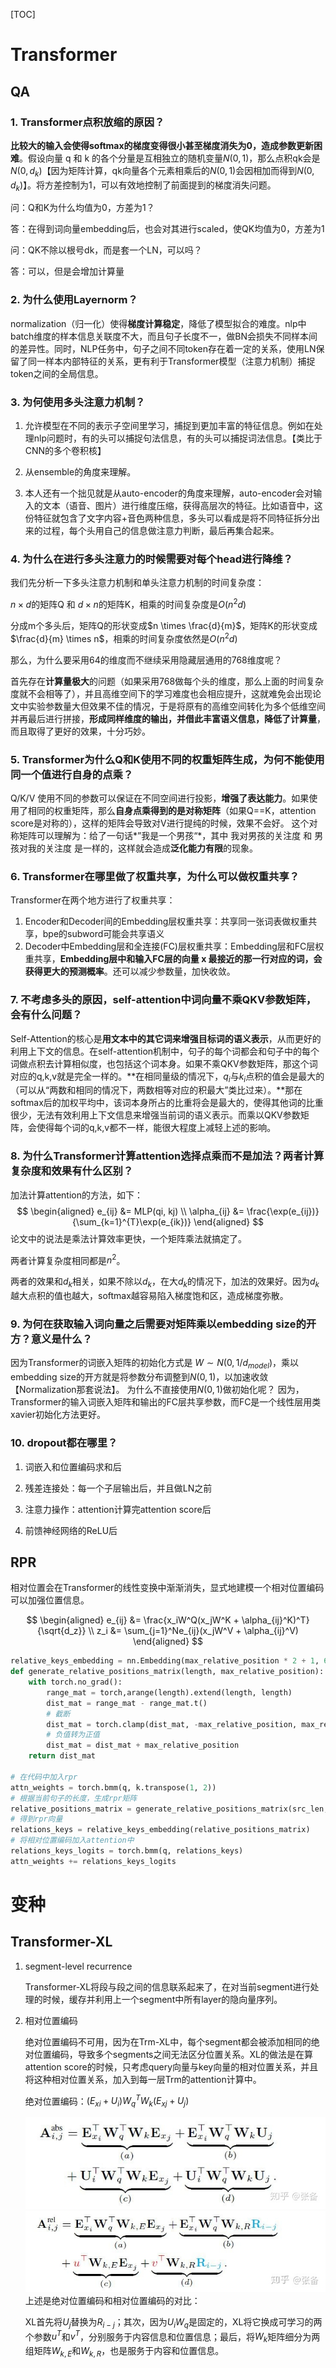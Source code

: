[TOC]

# Transformer

## QA

### 1. Transformer点积放缩的原因？

**比较大的输入会使得softmax的梯度变得很小甚至梯度消失为0，造成参数更新困难**。假设向量 q 和 k 的各个分量是互相独立的随机变量$N(0,1)$，那么点积qk会是$N(0,d_k)$【因为矩阵计算，qk向量各个元素相乘后的$N(0,1)$会因相加而得到$N(0,d_k)$】。将方差控制为1，可以有效地控制了前面提到的梯度消失问题。

   问：Q和K为什么均值为0，方差为1？

   答：在得到词向量embedding后，也会对其进行scaled，使QK均值为0，方差为1

   问：QK不除以根号dk，而是套一个LN，可以吗？

   答：可以，但是会增加计算量

### 2. 为什么使用Layernorm？

normalization（归一化）使得**梯度计算稳定**，降低了模型拟合的难度。nlp中batch维度的样本信息关联度不大，而且句子长度不一，做BN会损失不同样本间的差异性。同时，NLP任务中，句子之间不同token存在着一定的关系，使用LN保留了同一样本内部特征的关系，更有利于Transformer模型（注意力机制）捕捉token之间的全局信息。

### 3. 为何使用多头注意力机制？

1. 允许模型在不同的表示子空间里学习，捕捉到更加丰富的特征信息。例如在处理nlp问题时，有的头可以捕捉句法信息，有的头可以捕捉词法信息。【类比于CNN的多个卷积核】

2. 从ensemble的角度来理解。

3. 本人还有一个拙见就是从auto-encoder的角度来理解，auto-encoder会对输入的文本（语音、图片）进行维度压缩，获得高层次的特征。比如语音中，这份特征就包含了文字内容+音色两种信息，多头可以看成是将不同特征拆分出来的过程，每个头用自己的信息做注意力判断，最后再集合起来。

### 4. 为什么在进行多头注意力的时候需要对每个head进行降维？

我们先分析一下多头注意力机制和单头注意力机制的时间复杂度：

$n \times d$的矩阵Q 和 $d \times n$的矩阵K，相乘的时间复杂度是$O(n^2d)$

分成m个多头后，矩阵Q的形状变成$n \times \frac{d}{m}$，矩阵K的形状变成$\frac{d}{m} \times n$，相乘的时间复杂度依然是$O(n^2d)$

那么，为什么要采用64的维度而不继续采用隐藏层通用的768维度呢？

首先存在**计算量极大**的问题（如果采用768做每个头的维度，那么上面的时间复杂度就不会相等了），并且高维空间下的学习难度也会相应提升，这就难免会出现论文中实验参数量大但效果不佳的情况，于是将原有的高维空间转化为多个低维空间并再最后进行拼接，**形成同样维度的输出，并借此丰富语义信息，降低了计算量**，而且取得了更好的效果，十分巧妙。

### 5. Transformer为什么Q和K使用不同的权重矩阵生成，为何不能使用同一个值进行自身的点乘？

Q/K/V 使用不同的参数可以保证在不同空间进行投影，**增强了表达能力**。如果使用了相同的权重矩阵，那么**自身点乘得到的是对称矩阵**（如果Q==K，attention score是对称的），这样的矩阵会导致对V进行提纯的时候，效果不会好。
这个对称矩阵可以理解为：给了一句话*”我是一个男孩“*，其中 我对男孩的关注度 和 男孩对我的关注度 是一样的，这样就会造成**泛化能力有限**的现象。

### 6. Transformer在哪里做了权重共享，为什么可以做权重共享？

Transformer在两个地方进行了权重共享：

1. Encoder和Decoder间的Embedding层权重共享：共享同一张词表做权重共享，bpe的subword可能会共享语义
2. Decoder中Embedding层和全连接(FC)层权重共享：Embedding层和FC层权重共享，**Embedding层中和输入FC层的向量 x 最接近的那一行对应的词，会获得更大的预测概率**。还可以减少参数量，加快收敛。

### 7. 不考虑多头的原因，self-attention中词向量不乘QKV参数矩阵，会有什么问题？

Self-Attention的核心是**用文本中的其它词来增强目标词的语义表示**，从而更好的利用上下文的信息。在self-attention机制中，句子的每个词都会和句子中的每个词做点积去计算相似度，也包括这个词本身。如果不乘QKV参数矩阵，那这个词对应的q,k,v就是完全一样的。**在相同量级的情况下，$q_i$与$k_i$点积的值会是最大的（可以从“两数和相同的情况下，两数相等对应的积最大”类比过来）。**那在softmax后的加权平均中，该词本身所占的比重将会是最大的，使得其他词的比重很少，无法有效利用上下文信息来增强当前词的语义表示。而乘以QKV参数矩阵，会使得每个词的q,k,v都不一样，能很大程度上减轻上述的影响。

### 8. 为什么Transformer计算attention选择点乘而不是加法？两者计算复杂度和效果有什么区别？

加法计算attention的方法，如下：
$$
\begin{aligned}
e_{ij} &= MLP(qi, kj) \\
\alpha_{ij} &= \frac{\exp(e_{ij})}{\sum_{k=1}^{T}\exp(e_{ik})} 
\end{aligned}
$$
论文中的说法是乘法计算效率更快，一个矩阵乘法就搞定了。

两者计算复杂度相同都是$n^2$。

两者的效果和$d_k$相关，如果不除以$d_k$，在大$d_k$的情况下，加法的效果好。因为$d_k$越大点积的值也越大，softmax越容易陷入梯度饱和区，造成梯度弥散。

### 9. 为何在获取输入词向量之后需要对矩阵乘以embedding size的开方？意义是什么？

因为Transformer的词嵌入矩阵的初始化方式是 $W∼N(0, 1/d_{model})$，乘以embedding size的开方就是将参数分布调整到$N(0, 1)$，以加速收敛【Normalization那套说法】。
为什么不直接使用$N(0, 1)$做初始化呢？
因为，Transformer的输入词嵌入矩阵和输出的FC层共享参数，而FC是一个线性层用类xavier初始化方法更好。



### 10. dropout都在哪里？

1. 词嵌入和位置编码求和后

2. 残差连接处：每一个子层输出后，并且做LN之前

3. 注意力操作：attention计算完attention score后

4. 前馈神经网络的ReLU后



## RPR

相对位置会在Transformer的线性变换中渐渐消失，显式地建模一个相对位置编码可以加强位置信息。

$$
\begin{aligned}
e_{ij} &= \frac{x_iW^Q(x_jW^K + \alpha_{ij}^K)^T}{\sqrt{d_z}} \\
z_i &= \sum_{j=1}^Ne_{ij}(x_jW^V + \alpha_{ij}^V)
\end{aligned}
$$

```python
relative_keys_embedding = nn.Embedding(max_relative_position * 2 + 1, 64)
def generate_relative_positions_matrix(length, max_relative_position):
    with torch.no_grad():
        range_mat = torch,arange(length).extend(length, length)
        dist_mat = range_mat - range_mat.t()
        # 截断
        dist_mat = torch.clamp(dist_mat, -max_relative_position, max_relative_position)
        # 负值转为正值
        dist_mat = dist_mat + max_relative_position
    return dist_mat

# 在代码中加入rpr
attn_weights = torch.bmm(q, k.transpose(1, 2))
# 根据当前句子的长度，生成rpr矩阵
relative_positions_matrix = generate_relative_positions_matrix(src_len, max_relative_position)
# 得到rpr向量
relations_keys = relative_keys_embedding(relative_positions_matrix)
# 将相对位置编码加入attention中
relations_keys_logits = torch.bmm(q, relations_keys)
attn_weights += relations_keys_logits
```



# 变种

## Transformer-XL

1. segment-level recurrence

   Transformer-XL将段与段之间的信息联系起来了，在对当前segment进行处理的时候，缓存并利用上一个segment中所有layer的隐向量序列。

2. 相对位置编码

   绝对位置编码不可用，因为在Trm-XL中，每个segment都会被添加相同的绝对位置编码，导致多个segments之间无法区分位置关系。XL的做法是在算attention score的时候，只考虑query向量与key向量的相对位置关系，并且将这种相对位置关系，加入到每一层Trm的attention计算中。

   绝对位置编码：$(E_{xi}+U_i)W_q^TW_k(E_{xj}+U_j)$
   
   ![](xl1.jpg)
   ![](xl2.jpg)
   上述是绝对位置编码和相对位置编码的对比：
   
   XL首先将$U_j$替换为$R_{i-j}$；其次，因为$U_iW_q$是固定的，XL将它换成可学习的两个参数$u^T$和$v^T$，分别服务于内容信息和位置信息；最后，将$W_k$矩阵细分为两组矩阵$W_{k,E}$和$W_{k,R}$，也是服务于内容和位置信息。